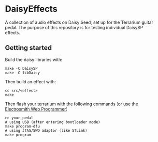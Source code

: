 # DaisyEffects

A collection of audio effects on Daisy Seed, set up for the Terrarium guitar pedal. The purpose of this repository is for testing individual DaisySP effects.

## Getting started
Build the daisy libraries with:
```
make -C DaisySP
make -C libDaisy
```

Then build an effect with:
```
cd src/<effect>
make
```

Then flash your terrarium with the following commands (or use the [Electrosmith Web Programmer](https://electro-smith.github.io/Programmer/))
```
cd your_pedal
# using USB (after entering bootloader mode)
make program-dfu
# using JTAG/SWD adaptor (like STLink)
make program
```
